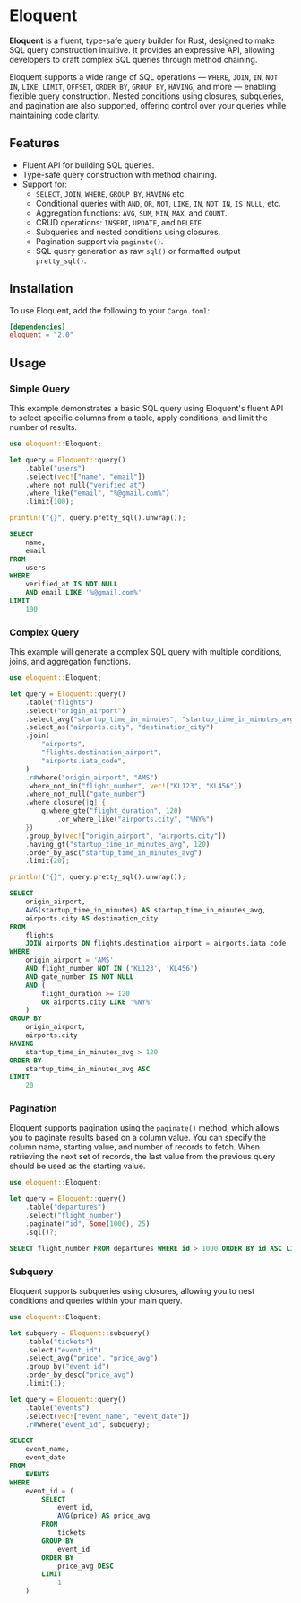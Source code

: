 # Eloquent

**Eloquent** is a fluent, type-safe query builder for Rust, designed to make SQL query construction intuitive. It provides an expressive API, allowing developers to craft complex SQL queries through method chaining.

Eloquent supports a wide range of SQL operations — `WHERE`, `JOIN`, `IN`, `NOT IN`, `LIKE`, `LIMIT`, `OFFSET`, `ORDER BY`, `GROUP BY`, `HAVING`, and more — enabling flexible query construction. Nested conditions using closures, subqueries, and pagination are also supported, offering control over your queries while maintaining code clarity.

## Features

- Fluent API for building SQL queries.
- Type-safe query construction with method chaining.
- Support for:
  - `SELECT`, `JOIN`, `WHERE`, `GROUP BY`, `HAVING` etc.
  - Conditional queries with `AND`, `OR`, `NOT`, `LIKE`, `IN`, `NOT IN`, `IS NULL`, etc.
  - Aggregation functions: `AVG`, `SUM`, `MIN`, `MAX`, and `COUNT`.
  - CRUD operations: `INSERT`, `UPDATE`, and `DELETE`.
  - Subqueries and nested conditions using closures.
  - Pagination support via `paginate()`.
  - SQL query generation as raw `sql()` or formatted output `pretty_sql()`.

## Installation

To use Eloquent, add the following to your `Cargo.toml`:

```toml
[dependencies]
eloquent = "2.0"
```

## Usage

### Simple Query

This example demonstrates a basic SQL query using Eloquent's fluent API to select specific columns from a table, apply conditions, and limit the number of results.

```rust
use eloquent::Eloquent;

let query = Eloquent::query()
    .table("users")
    .select(vec!["name", "email"])
    .where_not_null("verified_at")
    .where_like("email", "%@gmail.com%")
    .limit(100);

println!("{}", query.pretty_sql().unwrap());
```

```sql
SELECT
    name,
    email
FROM
    users
WHERE
    verified_at IS NOT NULL
    AND email LIKE '%@gmail.com%'
LIMIT
    100
```

### Complex Query

This example will generate a complex SQL query with multiple conditions, joins, and aggregation functions.

```rust
use eloquent::Eloquent;

let query = Eloquent::query()
    .table("flights")
    .select("origin_airport")
    .select_avg("startup_time_in_minutes", "startup_time_in_minutes_avg")
    .select_as("airports.city", "destination_city")
    .join(
        "airports",
        "flights.destination_airport",
        "airports.iata_code",
    )
    .r#where("origin_airport", "AMS")
    .where_not_in("flight_number", vec!["KL123", "KL456"])
    .where_not_null("gate_number")
    .where_closure(|q| {
        q.where_gte("flight_duration", 120)
            .or_where_like("airports.city", "%NY%")
    })
    .group_by(vec!["origin_airport", "airports.city"])
    .having_gt("startup_time_in_minutes_avg", 120)
    .order_by_asc("startup_time_in_minutes_avg")
    .limit(20);

println!("{}", query.pretty_sql().unwrap());
```

```sql
SELECT
    origin_airport,
    AVG(startup_time_in_minutes) AS startup_time_in_minutes_avg,
    airports.city AS destination_city
FROM
    flights
    JOIN airports ON flights.destination_airport = airports.iata_code
WHERE
    origin_airport = 'AMS'
    AND flight_number NOT IN ('KL123', 'KL456')
    AND gate_number IS NOT NULL
    AND (
        flight_duration >= 120
        OR airports.city LIKE '%NY%'
    )
GROUP BY
    origin_airport,
    airports.city
HAVING
    startup_time_in_minutes_avg > 120
ORDER BY
    startup_time_in_minutes_avg ASC
LIMIT
    20
```

### Pagination

Eloquent supports pagination using the `paginate()` method, which allows you to paginate results based on a column value. You can specify the column name, starting value, and number of records to fetch. When retrieving the next set of records, the last value from the previous query should be used as the starting value.

```rust
use eloquent::Eloquent;

let query = Eloquent::query()
    .table("departures")
    .select("flight_number")
    .paginate("id", Some(1000), 25)
    .sql()?;
```

```sql
SELECT flight_number FROM departures WHERE id > 1000 ORDER BY id ASC LIMIT 25
```

### Subquery

Eloquent supports subqueries using closures, allowing you to nest conditions and queries within your main query.

```rust
use eloquent::Eloquent;

let subquery = Eloquent::subquery()
    .table("tickets")
    .select("event_id")
    .select_avg("price", "price_avg")
    .group_by("event_id")
    .order_by_desc("price_avg")
    .limit(1);

let query = Eloquent::query()
    .table("events")
    .select(vec!["event_name", "event_date"])
    .r#where("event_id", subquery);
```

```sql
SELECT
    event_name,
    event_date
FROM
    EVENTS
WHERE
    event_id = (
        SELECT
            event_id,
            AVG(price) AS price_avg
        FROM
            tickets
        GROUP BY
            event_id
        ORDER BY
            price_avg DESC
        LIMIT
            1
    )
```
